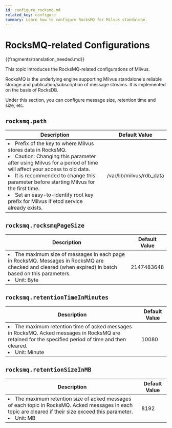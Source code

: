 ```yaml
---
id: configure_rocksmq.md
related_key: configure
summary: Learn how to configure RocksMQ for Milvus standalone.
---
```


# RocksMQ-related Configurations

{{fragments/translation_needed.md}}

This topic introduces the RocksMQ-related configurations of Milvus.

RocksMQ is the underlying engine supporting Milvus standalone's reliable storage and publication/subscription of message streams. It is implemented on the basis of RocksDB.

Under this section, you can configure message size, retention time and size, etc.


## `rocksmq.path`

<table id="rocksmq.path">
  <thead>
    <tr>
      <th class="width80">Description</th>
      <th class="width20">Default Value</th> 
    </tr>
  </thead>
  <tbody>
    <tr>
      <td>
        <li>Prefix of the key to where Milvus stores data in RocksMQ.</li>
        <li>Caution: Changing this parameter after using Milvus for a period of time will affect your access to old data.</li>
        <li>It is recommended to change this parameter before starting Milvus for the first time.</li>
        <li>Set an easy-to-identify root key prefix for Milvus if etcd service already exists.</li>
      </td>
      <td>/var/lib/milvus/rdb_data</td>
    </tr>
  </tbody>
</table>


## `rocksmq.rocksmqPageSize`

<table id="rocksmq.rocksmqPageSize">
  <thead>
    <tr>
      <th class="width80">Description</th>
      <th class="width20">Default Value</th> 
    </tr>
  </thead>
  <tbody>
    <tr>
      <td>
        <li>The maximum size of messages in each page in RocksMQ. Messages in RocksMQ are checked and cleared (when expired) in batch based on this parameters.</li>
        <li>Unit: Byte</li>
      </td>
      <td>2147483648</td>
    </tr>
  </tbody>
</table>


## `rocksmq.retentionTimeInMinutes`

<table id="rocksmq.retentionTimeInMinutes">
  <thead>
    <tr>
      <th class="width80">Description</th>
      <th class="width20">Default Value</th> 
    </tr>
  </thead>
  <tbody>
    <tr>
      <td>
        <li>The maximum retention time of acked messages in RocksMQ. Acked messages in RocksMQ are retained for the specified period of time and then cleared.</li>
        <li>Unit: Minute</li>
      </td>
      <td>10080</td>
    </tr>
  </tbody>
</table>


## `rocksmq.retentionSizeInMB`

<table id="rocksmq.retentionSizeInMB">
  <thead>
    <tr>
      <th class="width80">Description</th>
      <th class="width20">Default Value</th> 
    </tr>
  </thead>
  <tbody>
    <tr>
      <td>
        <li>The maximum retention size of acked messages of each topic in RocksMQ. Acked messages in each topic are cleared if their size exceed this parameter.</li>
        <li>Unit: MB</li>
      </td>
      <td>8192</td>
    </tr>
  </tbody>
</table>
